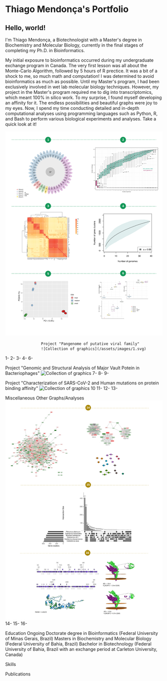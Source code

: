 # Thiago Mendonça's Portfolio

## Hello, world!

I'm Thiago Mendonça, a Biotechnologist with a Master's degree in Biochemistry and Molecular Biology, currently in the final stages of completing my Ph.D. in Bioinformatics.

My initial exposure to bioinformatics occurred during my undergraduate exchange program in Canada. The very first lesson was all about the Monte-Carlo Algorithm, followed by 5 hours of R prectice. It was a bit of a shock to me, so much math and computation! I was determined to avoid bioinformatics as much as possible. Until my Master's program, I had been exclusively involved in wet lab molecular biology techniques. However, my project in the Master's program required me to dig into transcriptomics, which meant 100% in silico work. To my surprise, I found myself developing an affinity for it. The endless possibilities and beautiful graphs were joy to my eyes. Now, I spend my time conducting detailed and in-depth computational analyses using programming languages such as Python, R, and Bash to perform various biological experiments and analyses. Take a quick look at it!

<center>
    <img src="/assets/images/1.svg">
</center>

                    Project "Pangenome of putative viral family"
                    ![Collection of graphics](/assets/images/1.svg)
1-
2-
3-
4-
6-

Project "Genomic and Structural Analysis of Major Vault Potein in Bacteriophages"
![Collection of graphics](/assets/images/2.svg)
7-
8-
9-

Project "Characterization of SARS-CoV-2 and Human mutations on protein binding affinity"
![Collection of graphics](/assets/images/3.svg)
10
11-
12-
13-

Miscellaneous
Other Graphs/Analyses
![Collection of graphics](/assets/images/4.svg)
14-
15-
16-

Education
Ongoing Doctorate degree in Bioinformatics (Federal University of Minas Gerais, Brazil)
Masters in Biochemistry and Molecular Biology (Federal University of Bahia, Brazil)
Bachelor in Biotechnology (Federal University of Bahia, Brazil with an exchange period at Carleton University, Canada)

Skills

Publications
